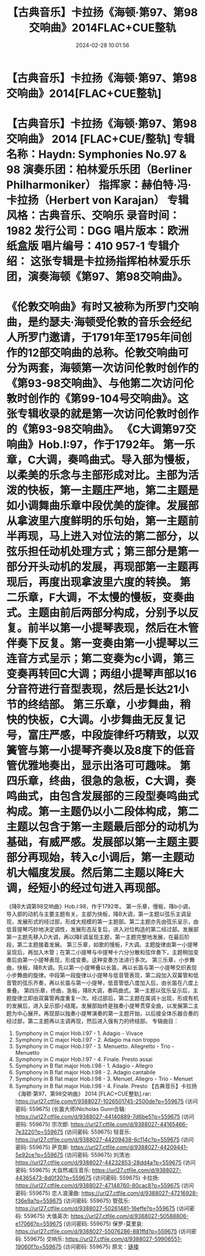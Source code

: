 ﻿---
title: 【古典音乐】卡拉扬《海顿·第97、第98交响曲》2014FLAC+CUE整轨
date: 2024-02-28 10:01:56
categories: 古典音乐、新世纪、纯音雅乐
tags: 纯音雅乐
---
# 【古典音乐】卡拉扬《海顿·第97、第98交响曲》2014[FLAC+CUE整轨]

【古典音乐】卡拉扬《海顿·第97、第98交响曲》 2014
[FLAC+CUE/整轨]
专辑名称：Haydn: Symphonies No.97 & 98
演奏乐团：柏林爱乐乐团（Berliner Philharmoniker）
指挥家：赫伯特·冯·卡拉扬（Herbert von Karajan）
专辑风格：古典音乐、交响乐
录音时间：1982
发行公司：DGG
唱片版本：欧洲纸盒版
唱片编号：410 957-1
专辑介绍：
这张专辑是卡拉扬指挥柏林爱乐乐团，演奏海顿《第97、第98交响曲》。
==========
《伦敦交响曲》有时又被称为所罗门交响曲，是约瑟夫·海顿受伦敦的音乐会经纪人所罗门邀请，于1791年至1795年间创作的12部交响曲的总称。伦敦交响曲可分为两套，海顿第一次访问伦敦时创作的《第93-98交响曲》、与他第二次访问伦敦时创作的《第99-104号交响曲》。这张专辑收录的就是第一次访问伦敦时创作的《第93-98交响曲》。
《C大调第97交响曲》Hob.I:97，作于1792年。
第一乐章，C大调，奏鸣曲式。导入部为慢板，以柔美的乐念与主部形成对比。主部为活泼的快板，第一主题庄严地，第二主题是如小调舞曲乐章中段优美的旋律。发展部从拿波里六度鲜明的乐句始，第一主题前半再现，马上进入对位法的第二部分，以弦乐担任动机处理方式；第三部分是第一部分开头动机的发展，再现部第一主题再现后，再度出现拿波里六度的转换。
第二乐章，F大调，不太慢的慢板，变奏曲式。主题由前后两部分构成，分别予以反复。前半以第一小提琴表现，然后在木管伴奏下反复。第一变奏由第一小提琴以三连音方式呈示；第二变奏为c小调，第三变奏再转回C大调；两组小提琴声部以16分音符进行音型表现，然后是长达21小节的终结部。
第三乐章，小步舞曲，稍快的快板，C大调。小步舞曲无反复记号，富庄严感，中段旋律纤巧精致，以双簧管与第一小提琴齐奏以及8度下的低音管优雅地奏出，显示出洛可可趣味。
第四乐章，终曲，很急的急板，C大调，奏鸣曲式，由包含发展部的三段型奏鸣曲式构成。第一主题仍以小二段体构成，第二主题以包含于第一主题最后部分的动机为基础，有威严感。发展部以第一主题主要部分再现始，转入c小调后，第一主题动机大幅度发展。然后第二主题以降E大调，经短小的经过句进入再现部。
==========
《降B大调第98交响曲》Hob.I:98，作于1792年。
第一乐章，慢板，降b小调，导入部的动机与主要主题有关。主部为快板，降B大调，第一主题以弦乐主调呈现，发展形式的经过部，形成大规模的第一主题部。第二主题亦先由弦乐呈示，由低音提琴巧妙地决定调性，发展形态反复后，进入对位构造的第二经过部。发展部第一主题先移入D大调，再以降E调呈现主题，第一主题完整地发展，在最后阶段，第二主题接着发展。
第三乐章，如歌的慢板，F大调。主题旋律由第一小提琴呈现后，再加入木管；在第二小提琴与中提琴十六分分散和弦伴奏下，主题稍加变奏后由第一小提琴表现，形成变奏。这种变奏方法进行多次。
第三乐章，小步舞曲，快板，降B大调。先以第一小提琴叠以长笛，再以长笛与第一小提琴交织表现小步舞曲的旋律。中段第一段旋律以小提琴与低音管表现，第二段加入双簧管和低音管的弦乐齐奏，再以长笛与第一小提琴，低音管低八度加入后，由长笛在八度上重叠。
第四乐章，终曲，急板，降B大调，奏鸣曲式。第一主题以弦乐呈示后，主题旋律立即由双簧管再度重复一次。经过部后，第二主题在属调卜出现，形成有机的发展后，进入呈示部小结尾。发展部始终是独奏小提琴贯穿全曲，以发展第二主题为中心展开。再现部以独奏小提琴演奏的第一主题开始，以后接全体乐器合奏的经过部，第二主题再以主调再现，然后进入强有力的终结部。
专辑曲目：
01. Symphony in C major Hob.I:97 - 1. Adagio - Vivace
02. Symphony in C major Hob.I:97 - 2. Adagio ma non troppo
03. Symphony in C major Hob.I:97 - 3. Menuetto. Allegretto -
Trio - Menuetto
04. Symphony in C major Hob.I:97 - 4. Finale. Presto assai
05. Symphony in B flat major Hob.I:98 - 1. Adagio - Allegro
06. Symphony in B flat major Hob.I:98 - 2. Adagio cantabile
07. Symphony in B flat major Hob.I:98 - 3. Menuet. Allegro -
Trio - Menuet
08. Symphony in B flat major Hob.I:98 - 4. Finale. Presto
【古典音乐】卡拉扬《海顿·第97、第98交响曲》 2014 [FLAC+CUE整轨].rar: https://url27.ctfile.com/f/9388027-1026501745-2500de?p=559675
(访问密码: 559675)
(长笛大师)Nicholas Gunn合辑: https://url27.ctfile.com/d/9388027-44140889-7d6be5?p=559675
(访问密码: 559675)
宗次郎: https://url27.ctfile.com/d/9388027-44165466-7e3220?p=559675
(访问密码: 559675)
轻音乐: https://url27.ctfile.com/d/9388027-44209438-6c114c?p=559675
(访问密码: 559675)
萨克斯: https://url27.ctfile.com/d/9388027-44209441-5e92ce?p=559675
(访问密码: 559675)
刘清池: https://url27.ctfile.com/d/9388027-44232853-28dd4a?p=559675
(访问密码: 559675)
大自然减压音乐: https://url27.ctfile.com/d/9388027-44365473-8d0f30?p=559675
(访问密码: 559675)
卡拉扬: https://url27.ctfile.com/d/9388027-47148760-80cac8?p=559675
(访问密码: 559675)
恋人浪漫曲: https://url27.ctfile.com/d/9388027-47216928-f36e9a?p=559675
(访问密码: 559675)
管弦乐: https://url27.ctfile.com/d/9388027-50261481-16effe?p=559675
(访问密码: 559675)
大值英次: https://url27.ctfile.com/d/9388027-50588806-e17066?p=559675
(访问密码: 559675)
保罗-莫里哀: https://url27.ctfile.com/d/9388027-55076286-881ffd?p=559675
(访问密码: 559675)
交响乐: https://url27.ctfile.com/d/9388027-59906551-19060f?p=559675
(访问密码: 559675)
原文：[链接](https://blog.sina.com.cn/s/blog_1647c7e76010314in.html)